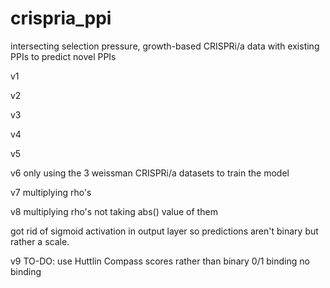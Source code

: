 # crispria_ppi
intersecting selection pressure, growth-based CRISPRi/a data with existing PPIs to predict novel PPIs


v1

v2

v3

v4

v5

v6 only using the 3 weissman CRISPRi/a datasets to train the model

v7 multiplying rho's

v8 multiplying rho's not taking abs() value of them

got rid of sigmoid activation in output layer so predictions aren't binary but rather a scale.

v9 TO-DO: use Huttlin Compass scores rather than binary 0/1 binding no binding